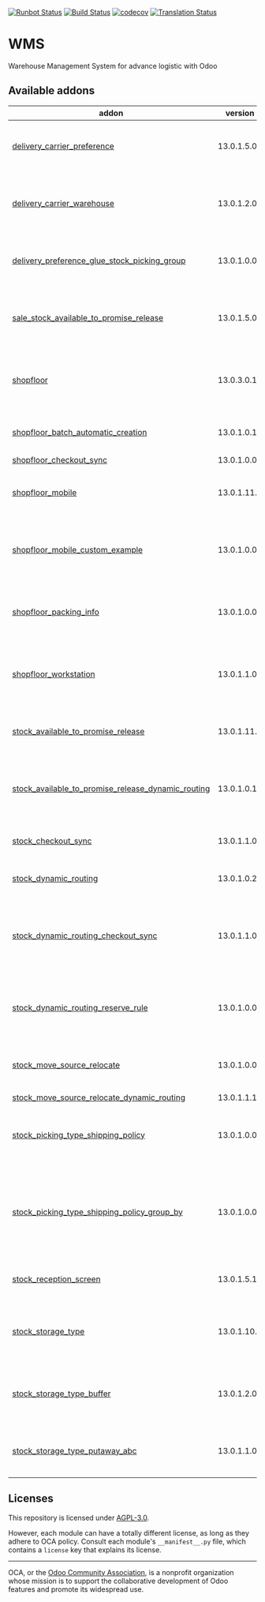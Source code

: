[![Runbot Status](https://runbot.odoo-community.org/runbot/badge/flat/285/13.0.svg)](https://runbot.odoo-community.org/runbot/repo/github-com-oca-wms-285)
[![Build Status](https://travis-ci.com/OCA/wms.svg?branch=13.0)](https://travis-ci.com/OCA/wms)
[![codecov](https://codecov.io/gh/OCA/wms/branch/13.0/graph/badge.svg)](https://codecov.io/gh/OCA/wms)
[![Translation Status](https://translation.odoo-community.org/widgets/wms-13-0/-/svg-badge.svg)](https://translation.odoo-community.org/engage/wms-13-0/?utm_source=widget)

<!-- /!\ do not modify above this line -->

# WMS

Warehouse Management System for advance logistic with Odoo

<!-- /!\ do not modify below this line -->

<!-- prettier-ignore-start -->

[//]: # (addons)

Available addons
----------------
addon | version | summary
--- | --- | ---
[delivery_carrier_preference](delivery_carrier_preference/) | 13.0.1.5.0 | Advanced selection of preferred shipping methods
[delivery_carrier_warehouse](delivery_carrier_warehouse/) | 13.0.1.2.0 | Get delivery method used in sales orders from warehouse
[delivery_preference_glue_stock_picking_group](delivery_preference_glue_stock_picking_group/) | 13.0.1.0.0 | Fix Delivery preferences module on grouping picking
[sale_stock_available_to_promise_release](sale_stock_available_to_promise_release/) | 13.0.1.5.0 | Integration between Sales and Available to Promise Release
[shopfloor](shopfloor/) | 13.0.3.0.1 | manage warehouse operations with barcode scanners
[shopfloor_batch_automatic_creation](shopfloor_batch_automatic_creation/) | 13.0.1.0.1 | Create batch transfers for Cluster Picking
[shopfloor_checkout_sync](shopfloor_checkout_sync/) | 13.0.1.0.0 | Glue module
[shopfloor_mobile](shopfloor_mobile/) | 13.0.1.11.0 | Mobile frontend for WMS Shopfloor app
[shopfloor_mobile_custom_example](shopfloor_mobile_custom_example/) | 13.0.1.0.0 | Show how to customize the Shopfloor app frontend.
[shopfloor_packing_info](shopfloor_packing_info/) | 13.0.1.0.0 | Allows to predefine packing information messages per partner.
[shopfloor_workstation](shopfloor_workstation/) | 13.0.1.1.0 | Manage warehouse workstation with barcode scanners
[stock_available_to_promise_release](stock_available_to_promise_release/) | 13.0.1.11.0 | Release Operations based on available to promise
[stock_available_to_promise_release_dynamic_routing](stock_available_to_promise_release_dynamic_routing/) | 13.0.1.0.1 | Glue between moves release and dynamic routing
[stock_checkout_sync](stock_checkout_sync/) | 13.0.1.1.0 | Sync location for Checkout operations
[stock_dynamic_routing](stock_dynamic_routing/) | 13.0.1.0.2 | Dynamic routing of stock moves
[stock_dynamic_routing_checkout_sync](stock_dynamic_routing_checkout_sync/) | 13.0.1.1.0 | Glue module for tests when dynamic routing and checkout sync are used
[stock_dynamic_routing_reserve_rule](stock_dynamic_routing_reserve_rule/) | 13.0.1.0.0 | Glue module between dynamic routing and reservation rules
[stock_move_source_relocate](stock_move_source_relocate/) | 13.0.1.0.0 | Change source location of unavailable moves
[stock_move_source_relocate_dynamic_routing](stock_move_source_relocate_dynamic_routing/) | 13.0.1.1.1 | Glue module
[stock_picking_type_shipping_policy](stock_picking_type_shipping_policy/) | 13.0.1.0.0 | Define different shipping policies according to picking type
[stock_picking_type_shipping_policy_group_by](stock_picking_type_shipping_policy_group_by/) | 13.0.1.0.0 | Glue module for Picking Type Shipping Policy and Group Transfers by Partner and Carrier
[stock_reception_screen](stock_reception_screen/) | 13.0.1.5.1 | Dedicated screen to receive/scan goods.
[stock_storage_type](stock_storage_type/) | 13.0.1.10.0 | Manage packages and locations storage types
[stock_storage_type_buffer](stock_storage_type_buffer/) | 13.0.1.2.0 | Exclude storage locations from put-away if their buffer is full
[stock_storage_type_putaway_abc](stock_storage_type_putaway_abc/) | 13.0.1.1.0 | Advanced storage strategy ABC for WMS

[//]: # (end addons)

<!-- prettier-ignore-end -->

## Licenses

This repository is licensed under [AGPL-3.0](LICENSE).

However, each module can have a totally different license, as long as they adhere to OCA
policy. Consult each module's `__manifest__.py` file, which contains a `license` key
that explains its license.

----

OCA, or the [Odoo Community Association](http://odoo-community.org/), is a nonprofit
organization whose mission is to support the collaborative development of Odoo features
and promote its widespread use.
